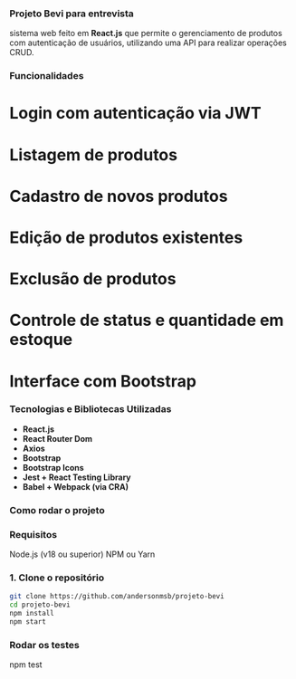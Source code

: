 ### Projeto Bevi para entrevista

sistema web feito em **React.js** que permite o gerenciamento de produtos com autenticação de usuários, utilizando uma API para realizar operações CRUD.

### Funcionalidades

# Login com autenticação via JWT
# Listagem de produtos
# Cadastro de novos produtos
# Edição de produtos existentes
# Exclusão de produtos
# Controle de status e quantidade em estoque
# Interface com Bootstrap

### Tecnologias e Bibliotecas Utilizadas

- **React.js**
- **React Router Dom**
- **Axios**
- **Bootstrap**
- **Bootstrap Icons**
- **Jest + React Testing Library**
- **Babel + Webpack (via CRA)**

### Como rodar o projeto

### Requisitos
Node.js (v18 ou superior)
NPM ou Yarn

### 1. Clone o repositório

```bash
git clone https://github.com/andersonmsb/projeto-bevi
cd projeto-bevi
npm install
npm start
```
### Rodar os testes
npm test








